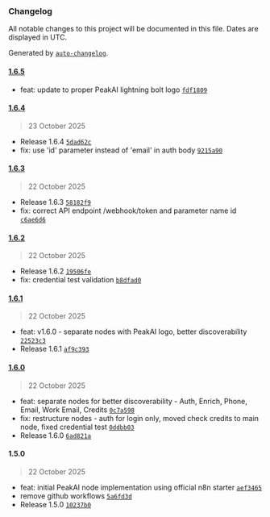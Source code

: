 ### Changelog

All notable changes to this project will be documented in this file. Dates are displayed in UTC.

Generated by [`auto-changelog`](https://github.com/CookPete/auto-changelog).

#### [1.6.5](https://github.com/Priyeshvg/PeakAi-n8n/compare/1.6.4...1.6.5)

- feat: update to proper PeakAI lightning bolt logo [`fdf1809`](https://github.com/Priyeshvg/PeakAi-n8n/commit/fdf1809bd79e0bd968791c1062af5585388f3190)

#### [1.6.4](https://github.com/Priyeshvg/PeakAi-n8n/compare/1.6.3...1.6.4)

> 23 October 2025

- Release 1.6.4 [`5dad62c`](https://github.com/Priyeshvg/PeakAi-n8n/commit/5dad62c7481a012fabda60c21c162591149a83c3)
- fix: use 'id' parameter instead of 'email' in auth body [`9215a90`](https://github.com/Priyeshvg/PeakAi-n8n/commit/9215a9048ae461deb0daa72e96b947867a02e6b6)

#### [1.6.3](https://github.com/Priyeshvg/PeakAi-n8n/compare/1.6.2...1.6.3)

> 22 October 2025

- Release 1.6.3 [`58182f9`](https://github.com/Priyeshvg/PeakAi-n8n/commit/58182f969f46c4dc6128985ddce3e9535b101677)
- fix: correct API endpoint /webhook/token and parameter name id [`c6ae6d6`](https://github.com/Priyeshvg/PeakAi-n8n/commit/c6ae6d6bb88361fbebdbe5250f18dba8fa3856a1)

#### [1.6.2](https://github.com/Priyeshvg/PeakAi-n8n/compare/1.6.1...1.6.2)

> 22 October 2025

- Release 1.6.2 [`19506fe`](https://github.com/Priyeshvg/PeakAi-n8n/commit/19506fef737c76137aaf665951bff90da5ac3a46)
- fix: credential test validation [`b8dfad0`](https://github.com/Priyeshvg/PeakAi-n8n/commit/b8dfad0e4b02c383e7b69aa98c03afcc9cc7fb8b)

#### [1.6.1](https://github.com/Priyeshvg/PeakAi-n8n/compare/1.6.0...1.6.1)

> 22 October 2025

- feat: v1.6.0 - separate nodes with PeakAI logo, better discoverability [`22523c3`](https://github.com/Priyeshvg/PeakAi-n8n/commit/22523c36c76d04aec52683acff5da5a015196ffb)
- Release 1.6.1 [`af9c393`](https://github.com/Priyeshvg/PeakAi-n8n/commit/af9c3936741142a02e90895a9b015dfad9f33c57)

#### [1.6.0](https://github.com/Priyeshvg/PeakAi-n8n/compare/1.5.0...1.6.0)

> 22 October 2025

- feat: separate nodes for better discoverability - Auth, Enrich, Phone, Email, Work Email, Credits [`0c7a598`](https://github.com/Priyeshvg/PeakAi-n8n/commit/0c7a598974be4dec69be48633c6c2d4673cd5cb0)
- fix: restructure nodes - auth for login only, moved check credits to main node, fixed credential test [`0ddbb03`](https://github.com/Priyeshvg/PeakAi-n8n/commit/0ddbb031209e18db522e8693db3042335a935317)
- Release 1.6.0 [`6ad821a`](https://github.com/Priyeshvg/PeakAi-n8n/commit/6ad821a5e3dc57e7f351cac0e13facbb8373af67)

#### 1.5.0

> 22 October 2025

- feat: initial PeakAI node implementation using official n8n starter [`aef3465`](https://github.com/Priyeshvg/PeakAi-n8n/commit/aef3465137dc3ba5b03b332776055ef505f5c4e9)
- remove github workflows [`5a6fd3d`](https://github.com/Priyeshvg/PeakAi-n8n/commit/5a6fd3dd5eceb21aec15119879d8c2bff3d130b2)
- Release 1.5.0 [`10237b0`](https://github.com/Priyeshvg/PeakAi-n8n/commit/10237b003710e3ff3a1a3aa95e1d758177285972)
